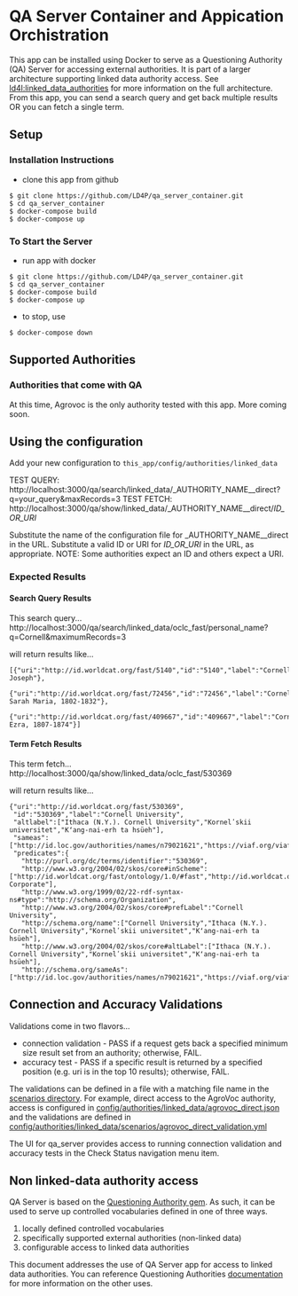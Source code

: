 # QA Server Container and Appication Orchistration

This app can be installed using Docker to serve as a Questioning Authority (QA) Server for accessing external authorities.  It is part of a larger architecture supporting linked data authority access.  See [ld4l:linked_data_authorities]() for more information on the full architecture.  From this app, you can send a search query and get back multiple results OR you can fetch a single term. 

## Setup

### Installation Instructions

* clone this app from github

```
$ git clone https://github.com/LD4P/qa_server_container.git
$ cd qa_server_container
$ docker-compose build
$ docker-compose up
```

### To Start the Server

* run app with docker

```
$ git clone https://github.com/LD4P/qa_server_container.git
$ cd qa_server_container
$ docker-compose build
$ docker-compose up
```

* to stop, use

```
$ docker-compose down
```

## Supported Authorities

### Authorities that come with QA

At this time, Agrovoc is the only authority tested with this app.  More coming soon.

## Using the configuration

Add your new configuration to `this_app/config/authorities/linked_data`

TEST QUERY: http://localhost:3000/qa/search/linked_data/_AUTHORITY_NAME__direct?q=your_query&maxRecords=3
TEST FETCH: http://localhost:3000/qa/show/linked_data/_AUTHORITY_NAME__direct/_ID_OR_URI_

Substitute the name of the configuration file for _AUTHORITY_NAME__direct in the URL.
Substitute a valid ID or URI for _ID_OR_URI_ in the URL, as appropriate.  NOTE: Some authorities expect an ID and others expect a URI.


### Expected Results

#### Search Query Results

This search query... http://localhost:3000/qa/search/linked_data/oclc_fast/personal_name?q=Cornell&maximumRecords=3
              
will return results like...
 
```
[{"uri":"http://id.worldcat.org/fast/5140","id":"5140","label":"Cornell, Joseph"},
 {"uri":"http://id.worldcat.org/fast/72456","id":"72456","label":"Cornell, Sarah Maria, 1802-1832"},
 {"uri":"http://id.worldcat.org/fast/409667","id":"409667","label":"Cornell, Ezra, 1807-1874"}]
```

#### Term Fetch Results

This term fetch... http://localhost:3000/qa/show/linked_data/oclc_fast/530369
                   
will return results like...

```
{"uri":"http://id.worldcat.org/fast/530369",
 "id":"530369","label":"Cornell University",
 "altlabel":["Ithaca (N.Y.). Cornell University","Kornelʹskii universitet","Kʻang-nai-erh ta hsüeh"],
 "sameas":["http://id.loc.gov/authorities/names/n79021621","https://viaf.org/viaf/126293486"],
 "predicates":{
   "http://purl.org/dc/terms/identifier":"530369",
   "http://www.w3.org/2004/02/skos/core#inScheme":["http://id.worldcat.org/fast/ontology/1.0/#fast","http://id.worldcat.org/fast/ontology/1.0/#facet-Corporate"],
   "http://www.w3.org/1999/02/22-rdf-syntax-ns#type":"http://schema.org/Organization",
   "http://www.w3.org/2004/02/skos/core#prefLabel":"Cornell University",
   "http://schema.org/name":["Cornell University","Ithaca (N.Y.). Cornell University","Kornelʹskii universitet","Kʻang-nai-erh ta hsüeh"],
   "http://www.w3.org/2004/02/skos/core#altLabel":["Ithaca (N.Y.). Cornell University","Kornelʹskii universitet","Kʻang-nai-erh ta hsüeh"],
   "http://schema.org/sameAs":["http://id.loc.gov/authorities/names/n79021621","https://viaf.org/viaf/126293486"]}}
```

## Connection and Accuracy Validations

Validations come in two flavors...
* connection validation - PASS if a request gets back a specified minimum size result set from an authority; otherwise, FAIL.  
* accuracy test - PASS if a specific result is returned by a specified position (e.g. uri is in the top 10 results); otherwise, FAIL.

The validations can be defined in a file with a matching file name in the [scenarios directory](https://github.com/ld4l-labs/qa_server/tree/master/config/authorities/linked_data/scenarios).  For example, direct access to the AgroVoc authority, access is configured in [config/authorities/linked_data/agrovoc_direct.json](https://github.com/ld4l-labs/qa_server/blob/master/config/authorities/linked_data/agrovoc_direct.json) and the validations are defined in [config/authorities/linked_data/scenarios/agrovoc_direct_validation.yml](https://github.com/ld4l-labs/qa_server/blob/master/config/authorities/linked_data/scenarios/agrovoc_direct_validation.yml)

The UI for qa_server provides access to running connection validation and accuracy tests in the Check Status navigation menu item.

## Non linked-data authority access

QA Server is based on the [Questioning Authority gem](https://github.com/samvera/questioning_authority).  As such, it can be used to serve up controlled vocabularies defined in one of three ways.

1. locally defined controlled vocabularies
1. specifically supported external authorities (non-linked data)
1. configurable access to linked data authorities

This document addresses the use of QA Server app for access to linked data authorities.  You can reference Questioning Authorities
[documentation](https://github.com/samvera/questioning_authority/blob/master/README.md) for more information on the other uses.
